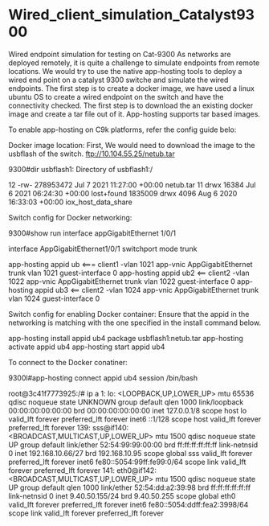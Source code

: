 # Wired_client_simulation_Catalyst9300
Wired endpoint simulation for testing on Cat-9300
As networks are deployed remotely, it is quite a challenge to simulate endpoints from  remote locations.
We would try to use the native app-hosting tools to deploy a wired end point on a catalyst 9300 switche and simulate the wired endpoints.
The first step is to create a docker image, we have used a linux ubuntu OS to create a wired endpoint on the switch and have the connectivity checked.
The first step is to download the an existing docker image and create a tar file out of it. App-hosting supports tar based images.
 
 
 
To enable app-hosting on C9k  platforms, refer the config guide belo:


Docker image location:
First, We would need to download the image to the usbflash of the switch.
ftp://10.104.55.25/netub.tar 

9300#dir usbflash1:
Directory of usbflash1:/

12      -rw-        278953472   Jul 7 2021 11:27:00 +00:00  netub.tar
11      drwx            16384   Jul 6 2021 06:24:30 +00:00  lost+found
1835009  drwx             4096   Aug 6 2020 16:33:03 +00:00  iox_host_data_share


Switch config for Docker networking:

9300#show run interface  appGigabitEthernet 1/0/1

interface AppGigabitEthernet1/0/1
switchport mode trunk

app-hosting appid ub    <===  client1 -vlan 1021
app-vnic AppGigabitEthernet trunk
  vlan 1021 guest-interface 0
app-hosting appid ub2   <==   client2 -vlan 1022
app-vnic AppGigabitEthernet trunk
  vlan 1022 guest-interface 0
app-hosting appid ub3  <==   client2 -vlan 1024
app-vnic AppGigabitEthernet trunk
  vlan 1024 guest-interface 0

Switch config for enabling Docker container:
Ensure that the appid in the networking is matching with the one specified in the install  command below.

app-hosting install appid ub4 package usbflash1:netub.tar
app-hosting activate appid ub4
app-hosting start appid ub4

To connect to the Docker conatiner:

9300l#app-hosting connect appid ub4 session /bin/bash

root@3c41f7773925:/# ip a
1: lo: <LOOPBACK,UP,LOWER_UP> mtu 65536 qdisc noqueue state UNKNOWN group default qlen 1000
    link/loopback 00:00:00:00:00:00 brd 00:00:00:00:00:00
    inet 127.0.0.1/8 scope host lo
       valid_lft forever preferred_lft forever
    inet6 ::1/128 scope host
       valid_lft forever preferred_lft forever
139: sss@if140: <BROADCAST,MULTICAST,UP,LOWER_UP> mtu 1500 qdisc noqueue state UP group default
    link/ether 52:54:99:99:00:00 brd ff:ff:ff:ff:ff:ff link-netnsid 0
    inet 192.168.10.66/27 brd 192.168.10.95 scope global sss
       valid_lft forever preferred_lft forever
    inet6 fe80::5054:99ff:fe99:0/64 scope link
       valid_lft forever preferred_lft forever
141: eth0@if142: <BROADCAST,MULTICAST,UP,LOWER_UP> mtu 1500 qdisc noqueue state UP group default qlen 1000
    link/ether 52:54:dd:a2:39:98 brd ff:ff:ff:ff:ff:ff link-netnsid 0
    inet 9.40.50.155/24 brd 9.40.50.255 scope global eth0
       valid_lft forever preferred_lft forever
    inet6 fe80::5054:ddff:fea2:3998/64 scope link
       valid_lft forever preferred_lft forever

